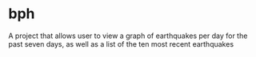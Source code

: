 bph
===
A project that allows user to view a graph of earthquakes per day for the past seven days, as well as a list of the ten most recent earthquakes